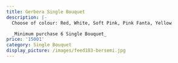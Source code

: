 ```yaml
---
title: Gerbera Single Bouquet
description: |-
  Choose of colour: Red, White, Soft Pink, Pink Fanta, Yellow

  _Minimum purchase 6 Single Bouquet_
price: '15001'
category: Single Bouquet
display_picture: /images/feed183-bersemi.jpg
---
```


